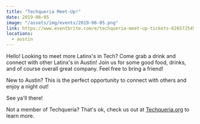 ```yaml
---
title: "Techqueria Meet-Up!"
date: 2019-06-05
image: "/assets/img/events/2019-06-05.png"
link: https://www.eventbrite.com/e/techqueria-meet-up-tickets-62657254535
locations:
  - austin
---
```


Hello! Looking to meet more Latinx's in Tech? Come grab a drink and connect with other Latinx's in Austin!
Join us for some good food, drinks, and of course overall great company. Feel free to bring a friend!

New to Austin? This is the perfect opportunity to connect with others and enjoy a night out!

See ya'll there!

Not a member of Techqueria? That's ok, check us out at [Techqueria.org](https://techqueria.org/) to learn more.
